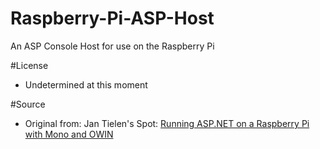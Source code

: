 # Raspberry-Pi-ASP-Host
An ASP Console Host for use on the Raspberry Pi

#License
* Undetermined at this moment

#Source
* Original from: Jan Tielen's Spot: [Running ASP.NET on a Raspberry Pi with Mono and OWIN](http://j.tlns.be/2014/11/21/running-asp-net-on-a-raspberry-pi-with-mono-and-owin/)

